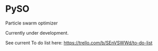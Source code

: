 # PySO
Particle swarm optimizer

Currently under development. 

See current To do list here: https://trello.com/b/SEnVSWWd/to-do-list
